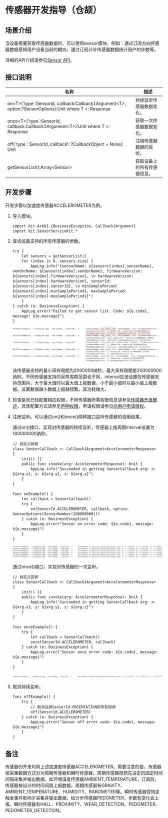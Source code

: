 # 传感器开发指导（仓颉）

## 场景介绍

当设备需要获取传感器数据时，可以使用sensor模块，例如：通过订阅方向传感器数据感知用户设备当前的朝向，通过订阅计步传感器数据统计用户的步数等。

详细的API介绍请参见[Sensor API](../../../../API_Reference/source_zh_cn/apis/SensorServiceKit/cj-apis-sensor.md)。

## 接口说明

| 名称 | 描述 |
| -------- | -------- |
| on\<T>(\`type\`:SensorId, callback:Callback1Argument\<T>, option:?SensorOptions):Unit where T <: Response | 持续监听传感器数据变化。 |
| once\<T>(\`type\`:SensorId, callback:Callback1Argument\<T>):Unit  where T <: Response | 获取一次传感器数据变化。 |
| off(\`type\`: SensorId, callback!: ?CallbackObject = None): Unit | 注销传感器数据的监听。 |
| getSensorList():Array\<Sensor> | 获取设备上的所有传感器信息。 |

## 开发步骤

开发步骤以加速度传感器ACCELEROMETER为例。

1. 导入模块。

    <!-- compile -->

    ```cangjie
    import kit.ArkUI.{BusinessException, Callback1Argument}
    import kit.SensorServiceKit.*
    ```

2. 查询设备支持的所有传感器的参数。

    <!-- compile -->

    ```cangjie
    try {
        let sensors = getSensorList()
        for (index in 0..sensors.size) {
            AppLog.info("{sensorName: ${sensors[index].sensorName}, vendorName: ${sensors[index].vendorName}, firmwareVersion: ${sensors[index].firmwareVersion}, \n hardwareVersion: ${sensors[index].hardwareVersion}, sensorId: ${sensors[index].sensorId}, \n minSamplePeriod: ${sensors[index].minSamplePeriod}, maxSamplePeriod: ${sensors[index].maxSamplePeriod}}")
        }
    } catch (e: BusinessException) {
        AppLog.error("Failed to get sensor list. Code: ${e.code}, message: ${e.message}")
    }
    ```

    ![sensor-list](figures/sensor-list.png)

    该传感器支持的最小采样周期为2000000纳秒，最大采样周期是200000000纳秒。不同传感器支持的采样周期范围也不同，interval应该设置在传感器支持范围内，大于最大值时以最大值上报数据，小于最小值时以最小值上报数据。设置数值越小数据上报越频繁，其功耗越大。

3. 检查是否已经配置相应权限，不同传感器所需权限信息请参见[传感器开发概述](./cj-sensor-overview.md#约束与限制)，具体配置方式请参见[声明权限](../../security/AccessToken/cj-declare-permissions.md)，申请权限请参见[向用户申请授权](../../security/AccessToken/cj-request-user-authorization.md)。

4. 注册监听。可以通过on()和once()两种接口监听传感器的调用结果。

   通过on()接口，实现对传感器的持续监听，传感器上报周期interval设置为100000000纳秒。

    <!-- compile -->

    ```cangjie
    // 自定义回调
    class SensorCallback <: Callback1Argument<AccelerometerResponse>
    {
        init() {}
        public func invoke(arg: AccelerometerResponse): Unit {
            AppLog.info("Succeeded in getting SensorCallback arg: x: ${arg.x}, y: ${arg.y}, z: ${arg.z}")
        }
    }

    func onExample() {
        let callback = SensorCallback()
        try {
            on(SensorId.ACCELEROMETER, callback, option: SensorOptions(SensorNumber(100000000)))
        } catch (e: BusinessException) {
            AppLog.error("Sensor on error code: ${e.code}, message: ${e.message}")
        }
    }
    ```

    ![sensor-on](figures/sensor-on.png)

    通过once()接口，实现对传感器的一次监听。

    <!-- compile -->

    ```cangjie
    // 自定义回调
    class SensorCallback <: Callback1Argument<AccelerometerResponse>
    {
        init() {}
        public func invoke(arg: AccelerometerResponse): Unit {
            AppLog.info("Succeeded in getting SensorCallback arg: x: ${arg.x}, y: ${arg.y}, z: ${arg.z}")
        }
    }

    func onceExample() {
        try {
            let callback = SensorCallback()
            once(SensorId.ACCELEROMETER, callback)
        } catch (e: BusinessException) {
            AppLog.error("Sensor once error code: ${e.code}, message: ${e.message}")
        }
    }
    ```

    ![sensor-once](figures/sensor-once.png)

5. 取消持续监听。

    <!-- compile -->

    ```cangjie
    func offExample() {
        try {
            // 取消注册SensorId.ORIENTATION的所有回调
            off(SensorId.ACCELEROMETER)
        } catch (e: BusinessException) {
            AppLog.error("Sensor off error code: ${e.code}, message: ${e.message}")
        }
    }
    ```

## 备注

传感器的开发均同上述加速度传感器ACCELEROMETER。需要注意的是，传感器按采集数据方式分为周期传感器和瞬时传感器。周期传感器按预先设定的固定时间间隔采集并输出数据，如环境温度传感器AMBIENT_TEMPERATURE，订阅后，传感器按设计的时间间隔上报数据。周期传感器有GRAVITY、AMBIENT_TEMPERATURE、HUMIDITY、BAROMETER等。瞬时传感器受特定触发事件影响才采集并输出数据，如计步传感器PEDOMETER，步数有变化会上报。瞬时传感器有HALL、PROXIMITY、WEAR_DETECTION、PEDOMETER、PEDOMETER_DETECTION。